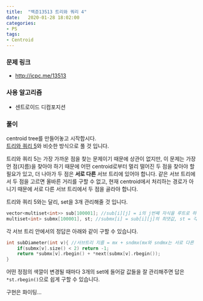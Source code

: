 ```yaml
---
title:  "백준13513 트리와 쿼리 4"
date:   2020-01-28 18:02:00
categories:
- PS
tags:
- Centroid
---
```


### 문제 링크
* http://icpc.me/13513

### 사용 알고리즘
* 센트로이드 디컴포지션

### 풀이
centroid tree를 만들어놓고 시작합시다.<br>
[트리와 쿼리 5](https://justicehui.github.io/ps/2019/10/28/BOJ13514/)와 비슷한 방식으로 풀 것 입니다.

트리와 쿼리 5는 가장 가까운 점을 찾는 문제이기 때문에 상관이 없지만, 이 문제는 가장 먼 점(지름)을 찾아야 하기 때문에 어떤 centroid로부터 멀리 떨어진 두 점을 찾아야 할 필요가 있고, 더 나아가 두 점은 **서로 다른** 서브 트리에 있어야 합니다. 같은 서브 트리에서 두 점을 고르면 올바른 거리를 구할 수 없고, 현재 centroid에서 처리하는 경로가 아니기 때문에 서로 다른 서브 트리에서 두 점을 골라야 합니다.

트리와 쿼리 5와는 달리, set을 3개 관리해줄 것 입니다.
```cpp
vector<multiset<int>> sub[100001]; //sub[i][j] = i의 j번째 자식을 루트로 하는 서브트리의 정점과 i의 거리
multiset<int> submx[100001], st; //submx[i] = sub[i][j]의 최댓값, st = 각 서브트리 안에서의 정답들
```

각 서브 트리 안에서의 정답은 아래와 같이 구할 수 있습니다.
```cpp
int subDiameter(int v){ //서브트리 지름 = mx + sndmx(mx와 sndmx는 서로 다른 서브트리에서 유래)
    if(submx[v].size() < 2) return -1;
    return *submx[v].rbegin() + *next(submx[v].rbegin());
}
```

어떤 정점의 색깔이 변경될 때마다 3개의 set에 들어갈 값들을 잘 관리해주면 답은 `*st.rbegin()`으로 쉽게 구할 수 있습니다.

구현은 화이팅...
